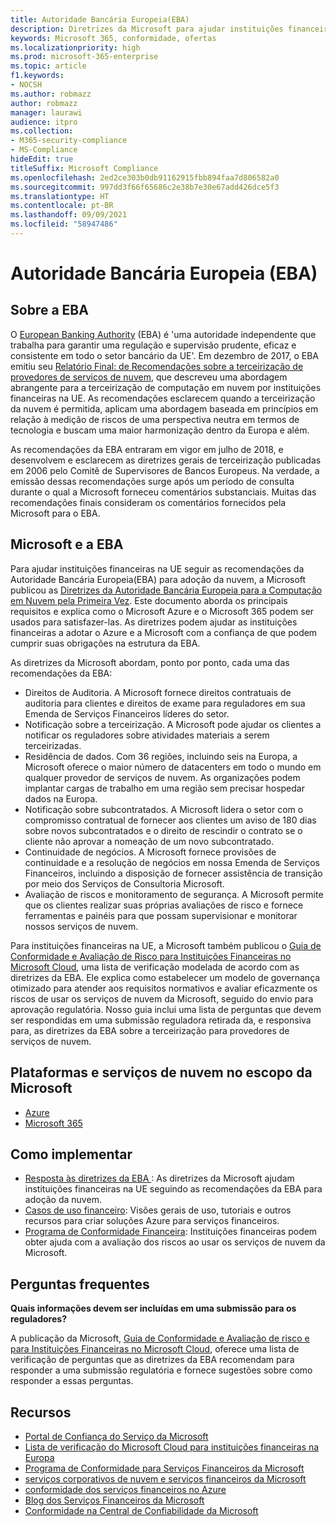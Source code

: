 ```yaml
---
title: Autoridade Bancária Europeia(EBA)
description: Diretrizes da Microsoft para ajudar instituições financeiras na UE seguir as recomendações da EBA para adoção da nuvem.
keywords: Microsoft 365, conformidade, ofertas
ms.localizationpriority: high
ms.prod: microsoft-365-enterprise
ms.topic: article
f1.keywords:
- NOCSH
ms.author: robmazz
author: robmazz
manager: laurawi
audience: itpro
ms.collection:
- M365-security-compliance
- MS-Compliance
hideEdit: true
titleSuffix: Microsoft Compliance
ms.openlocfilehash: 2ed2ce303b0db91162915fbb894faa7d806582a0
ms.sourcegitcommit: 997dd3f66f65686c2e38b7e30e67add426dce5f3
ms.translationtype: HT
ms.contentlocale: pt-BR
ms.lasthandoff: 09/09/2021
ms.locfileid: "58947486"
---
```

# <a name="european-banking-authority-eba"></a>Autoridade Bancária Europeia (EBA)

## <a name="about-the-eba"></a>Sobre a EBA

O [European Banking Authority](https://eba.europa.eu/) (EBA) é 'uma autoridade independente que trabalha para garantir uma regulação e supervisão prudente, eficaz e consistente em todo o setor bancário da UE'. Em dezembro de 2017, o EBA emitiu seu [Relatório Final: de Recomendações sobre a terceirização de provedores de serviços de nuvem](https://eba.europa.eu/documents/10180/2170121/Final+draft+Recommendations+on+Cloud+Outsourcing+%28EBA-Rec-2017-03%29.pdf/5fa5cdde-3219-4e95-946d-0c0d05494362), que descreveu uma abordagem abrangente para a terceirização de computação em nuvem por instituições financeiras na UE. As recomendações esclarecem quando a terceirização da nuvem é permitida, aplicam uma abordagem baseada em princípios em relação à medição de riscos de uma perspectiva neutra em termos de tecnologia e buscam uma maior harmonização dentro da Europa e além.

As recomendações da EBA entraram em vigor em julho de 2018, e desenvolvem e esclarecem as diretrizes gerais de terceirização publicadas em 2006 pelo Comitê de Supervisores de Bancos Europeus. Na verdade, a emissão dessas recomendações surge após um período de consulta durante o qual a Microsoft forneceu comentários substanciais. Muitas das recomendações finais consideram os comentários fornecidos pela Microsoft para o EBA.

## <a name="microsoft-and-the-eba"></a>Microsoft e a EBA

Para ajudar instituições financeiras na UE seguir as recomendações da Autoridade Bancária Europeia(EBA) para adoção da nuvem, a Microsoft publicou as [Diretrizes da Autoridade Bancária Europeia para a Computação em Nuvem pela Primeira Vez](https://aka.ms/FinServ-Guide-EuBankAuth). Este documento aborda os principais requisitos e explica como o Microsoft Azure e o Microsoft 365 podem ser usados para satisfazer-las. As diretrizes podem ajudar as instituições financeiras a adotar o Azure e a Microsoft com a confiança de que podem cumprir suas obrigações na estrutura da EBA.

As diretrizes da Microsoft abordam, ponto por ponto, cada uma das recomendações da EBA:

- Direitos de Auditoria. A Microsoft fornece direitos contratuais de auditoria para clientes e direitos de exame para reguladores em sua Emenda de Serviços Financeiros líderes do setor.
- Notificação sobre a terceirização. A Microsoft pode ajudar os clientes a notificar os reguladores sobre atividades materiais a serem terceirizadas.
- Residência de dados. Com 36 regiões, incluindo seis na Europa, a Microsoft oferece o maior número de datacenters em todo o mundo em qualquer provedor de serviços de nuvem. As organizações podem implantar cargas de trabalho em uma região sem precisar hospedar dados na Europa.
- Notificação sobre subcontratados. A Microsoft lidera o setor com o compromisso contratual de fornecer aos clientes um aviso de 180 dias sobre novos subcontratados e o direito de rescindir o contrato se o cliente não aprovar a nomeação de um novo subcontratado.
- Continuidade de negócios. A Microsoft fornece provisões de continuidade e a resolução de negócios em nossa Emenda de Serviços Financeiros, incluindo a disposição de fornecer assistência de transição por meio dos Serviços de Consultoria Microsoft.
- Avaliação de riscos e monitoramento de segurança. A Microsoft permite que os clientes realizar suas próprias avaliações de risco e fornece ferramentas e painéis para que possam supervisionar e monitorar nossos serviços de nuvem.

Para instituições financeiras na UE, a Microsoft também publicou o [Guia de Conformidade e Avaliação de Risco para Instituições Financeiras no Microsoft Cloud](https://aka.ms/RiskGovernanceGuide), uma lista de verificação modelada de acordo com as diretrizes da EBA. Ele explica como estabelecer um modelo de governança otimizado para atender aos requisitos normativos e avaliar eficazmente os riscos de usar os serviços de nuvem da Microsoft, seguido do envio para aprovação regulatória. Nosso guia inclui uma lista de perguntas que devem ser respondidas em uma submissão reguladora retirada da, e responsiva para, as diretrizes da EBA sobre a terceirização para provedores de serviços de nuvem.

## <a name="microsoft-in-scope-cloud-platforms--services"></a>Plataformas e serviços de nuvem no escopo da Microsoft

- [Azure](https://aka.ms/AzureCompliance)
- [Microsoft 365](https://aka.ms/o365-compliance-framework)

## <a name="how-to-implement"></a>Como implementar

- [Resposta às diretrizes da EBA ](https://aka.ms/FinServ-Guide-EuBankAuth): As diretrizes da Microsoft ajudam instituições financeiras na UE seguindo as recomendações da EBA para adoção da nuvem.
- [Casos de uso financeiro](/azure/industry/financial/): Visões gerais de uso, tutoriais e outros recursos para criar soluções Azure para serviços financeiros.
- [Programa de Conformidade Financeira](https://aka.ms/FSCP-Print): Instituições financeiras podem obter ajuda com a avaliação dos riscos ao usar os serviços de nuvem da Microsoft.

## <a name="frequently-asked-questions"></a>Perguntas frequentes

**Quais informações devem ser incluídas em uma submissão para os reguladores?**

A publicação da Microsoft, [Guia de Conformidade e Avaliação de risco e para Instituições Financeiras no Microsoft Cloud](https://aka.ms/RiskGovernanceGuide), oferece uma lista de verificação de perguntas que as diretrizes da EBA recomendam para responder a uma submissão regulatória e fornece sugestões sobre como responder a essas perguntas.

## <a name="resources"></a>Recursos

- [Portal de Confiança do Serviço da Microsoft](https://aka.ms/STP)
- [Lista de verificação do Microsoft Cloud para instituições financeiras na Europa](https://query.prod.cms.rt.microsoft.com/cms/api/am/binary/RE4IPF3)
- [Programa de Conformidade para Serviços Financeiros da Microsoft](https://aka.ms/FSCP-Print)
- [ serviços corporativos de nuvem e serviços financeiros da Microsoft ](https://www.microsoft.com/trustcenter/cloudservices/financialservices)
- [conformidade dos serviços financeiros no Azure](https://azure.microsoft.com/resources/videos/azurecon-2015-financial-services-compliance-in-azure/)
- [Blog dos Serviços Financeiros da Microsoft](https://techcommunity.microsoft.com/t5/Financial-Services-Blog/bg-p/FinancialServicesBlog)
- [Conformidade na Central de Confiabilidade da Microsoft](https://www.microsoft.com/trust-center/compliance/compliance-overview)
